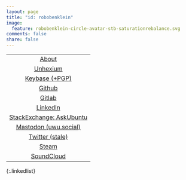 ```yaml
---
layout: page
title: "id: robobenklein"
image:
  feature: robobenklein-circle-avatar-stb-saturationrebalance.svg
comments: false
share: false
---
```

<style>
.entry-image img {
  min-width: unset;
}
@media (max-width: 768px) {
  .entry-image img {
    top: 0%;
    bottom: unset;
  }
}
@media (min-width: 768px) {
  .entry-image img {
    top: -30%;
    bottom: -50%;
    right: -70vw;
  }
}
.entry-image {
  background-color: #000;
}
.linkedlist td {
  position: relative;
  overflow: hidden;
  transform: translate3d(0, 0, 0);
}
.linkedlist td:after {
  content: "";
  display: block;
  position: absolute;
  width: 100%;
  height: 100%;
  top: 0;
  left: 0;
  pointer-events: none;
  background-image: radial-gradient(circle, #000 10%, transparent 10.01%);
  background-repeat: no-repeat;
  background-position: 50%;
  transform: scale(0, 0);
  opacity: 0;
  transition: 1s;
}
.linkedlist td:hover:after {
  transform: scale(0, 0);
  opacity: .2;
  transition: transform .2s, opacity 0.6s;
  background-image: radial-gradient(circle, #000 10%, transparent 10.01%);
  background-repeat: no-repeat;
  background-position: 50%;
  transform: scale(10, 10);
}
.linkedlist thead {
  display: none;
}
.linkedlist td {
  display: block;
  font-weight: 800;
  font-size: 1.1em;
  border: 2px solid #000;
  margin: 8px 0px;
  width: 100%;
}
.linkedlist td:hover {
  transition: all 0.3s ease;
  border: 2px solid #ed2024;
}
.linkedlist a {
  padding: 10px 0px;
  display: block;
  width: 100%;
  color: unset;
}
.linkedlist a:hover {
  color: inherit;
}
.titling {
  text-align: center;
}
</style>

|  |
|:---:|
| [About](/about/) |
| [Unhexium](/) |
| [Keybase (+PGP)](https://keybase.io/robobenklein) |
| [Github](https://github.com/robobenklein/) |
| [Gitlab](https://gitlab.com/robobenklein/) |
| [LinkedIn](https://linkedin.com/in/robobenklein) |
| [StackExchange: AskUbuntu](https://askubuntu.com/users/162914/robobenklein) |
| [Mastodon (uwu.social)](https://uwu.social/@robobenklein) |
| [Twitter (stale)](https://twitter.com/robobenklein) |
| [Steam](https://steamcommunity.com/id/robobenklein/) |
| [SoundCloud](https://soundcloud.com/robobenklein) |
{:.linkedlist}
